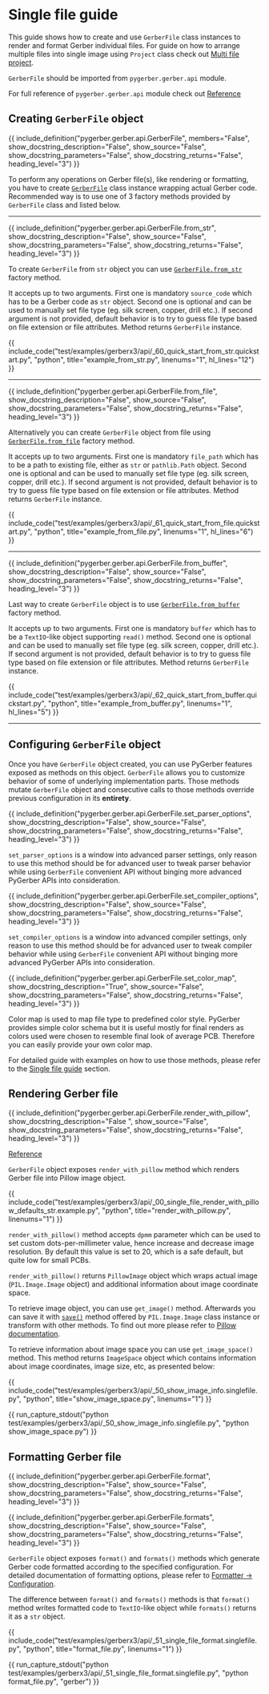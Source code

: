 # Single file guide

This guide shows how to create and use `GerberFile` class instances to render and format
Gerber individual files. For guide on how to arrange multiple files into single image
using `Project` class check out [Multi file project](./02_multi_file_project.md).

`GerberFile` should be imported from `pygerber.gerber.api` module.

For full reference of `pygerber.gerber.api` module check out
[Reference](./20_pygerber_gerber_api_reference.md)

## Creating `GerberFile` object

{{ include_definition("pygerber.gerber.api.GerberFile", members="False", show_docstring_description="False", show_source="False", show_docstring_parameters="False", show_docstring_returns="False", heading_level="3") }}

To perform any operations on Gerber file(s), like rendering or formatting, you have to
create
[`GerberFile`](./20_pygerber_gerber_api_reference.md#pygerber.gerber.api.GerberFile)
class instance wrapping actual Gerber code. Recommended way is to use one of 3 factory
methods provided by `GerberFile` class and listed below.

---

{{ include_definition("pygerber.gerber.api.GerberFile.from_str", show_docstring_description="False", show_source="False", show_docstring_parameters="False", show_docstring_returns="False", heading_level="3") }}

To create `GerberFile` from `str` object you can use
[`GerberFile.from_str`](./20_pygerber_gerber_api_reference.md#pygerber.gerber.api.GerberFile.from_str)
factory method.

It accepts up to two arguments. First one is mandatory `source_code` which has to be a
Gerber code as `str` object. Second one is optional and can be used to manually set file
type (eg. silk screen, copper, drill etc.). If second argument is not provided, default
behavior is to try to guess file type based on file extension or file attributes. Method
returns `GerberFile` instance.

{{ include_code("test/examples/gerberx3/api/_60_quick_start_from_str.quickstart.py", "python", title="example_from_str.py", linenums="1", hl_lines="12") }}

---

{{ include_definition("pygerber.gerber.api.GerberFile.from_file", show_docstring_description="False", show_source="False", show_docstring_parameters="False", show_docstring_returns="False", heading_level="3") }}

Alternatively you can create `GerberFile` object from file using
[`GerberFile.from_file`](./20_pygerber_gerber_api_reference.md#pygerber.gerber.api.GerberFile.from_file)
factory method.

It accepts up to two arguments. First one is mandatory `file_path` which has to be a
path to existing file, either as `str` or `pathlib.Path` object. Second one is optional
and can be used to manually set file type (eg. silk screen, copper, drill etc.). If
second argument is not provided, default behavior is to try to guess file type based on
file extension or file attributes. Method returns `GerberFile` instance.

{{ include_code("test/examples/gerberx3/api/_61_quick_start_from_file.quickstart.py", "python", title="example_from_file.py", linenums="1", hl_lines="6") }}

---

{{ include_definition("pygerber.gerber.api.GerberFile.from_buffer", show_docstring_description="False", show_source="False", show_docstring_parameters="False", show_docstring_returns="False", heading_level="3") }}

Last way to create `GerberFile` object is to use
[`GerberFile.from_buffer`](./20_pygerber_gerber_api_reference.md#pygerber.gerber.api.GerberFile.from_buffer)
factory method.

It accepts up to two arguments. First one is mandatory `buffer` which has to be a
`TextIO`-like object supporting `read()` method. Second one is optional and can be used
to manually set file type (eg. silk screen, copper, drill etc.). If second argument is
not provided, default behavior is to try to guess file type based on file extension or
file attributes. Method returns `GerberFile` instance.

{{ include_code("test/examples/gerberx3/api/_62_quick_start_from_buffer.quickstart.py", "python", title="example_from_buffer.py", linenums="1", hl_lines="5") }}

---

## Configuring `GerberFile` object

Once you have `GerberFile` object created, you can use PyGerber features exposed as
methods on this object. `GerberFile` allows you to customize behavior of some of
underlying implementation parts. Those methods mutate `GerberFile` object and
consecutive calls to those methods override previous configuration in its **entirety**.

{{ include_definition("pygerber.gerber.api.GerberFile.set_parser_options", show_docstring_description="False", show_source="False", show_docstring_parameters="False", show_docstring_returns="False", heading_level="3") }}

`set_parser_options` is a window into advanced parser settings, only reason to use this
method should be for advanced user to tweak parser behavior while using `GerberFile`
convenient API without binging more advanced PyGerber APIs into consideration.

{{ include_definition("pygerber.gerber.api.GerberFile.set_compiler_options", show_docstring_description="False", show_source="False", show_docstring_parameters="False", show_docstring_returns="False", heading_level="3") }}

`set_compiler_options` is a window into advanced compiler settings, only reason to use
this method should be for advanced user to tweak compiler behavior while using
`GerberFile` convenient API without binging more advanced PyGerber APIs into
consideration.

{{ include_definition("pygerber.gerber.api.GerberFile.set_color_map", show_docstring_description="True", show_source="False", show_docstring_parameters="False", show_docstring_returns="False", heading_level="3") }}

Color map is used to map file type to predefined color style. PyGerber provides simple
color schema but it is useful mostly for final renders as colors used were chosen to
resemble final look of average PCB. Therefore you can easily provide your own color map.

For detailed guide with examples on how to use those methods, please refer to the
[Single file guide](./01_single_file.md) section.

## Rendering Gerber file

{{ include_definition("pygerber.gerber.api.GerberFile.render_with_pillow", show_docstring_description="False ", show_source="False", show_docstring_parameters="False", show_docstring_returns="False", heading_level="3") }}

[Reference](./20_pygerber_gerber_api_reference.md#pygerber.gerber.api.GerberFile.render_with_pillow)

`GerberFile` object exposes `render_with_pillow` method which renders Gerber file into
Pillow image object.

{{ include_code("test/examples/gerberx3/api/_00_single_file_render_with_pillow_defaults_str.example.py", "python", title="render_with_pillow.py", linenums="1") }}

`render_with_pillow()` method accepts `dpmm` parameter which can be used to set custom
dots-per-millimeter value, hence increase and decrease image resolution. By default this
value is set to 20, which is a safe default, but quite low for small PCBs.

`render_with_pillow()` returns `PillowImage` object which wraps actual image
(`PIL.Image.Image` object) and additional information about image coordinate space.

To retrieve image object, you can use `get_image()` method. Afterwards you can save it
with
[`save()`](https://pillow.readthedocs.io/en/stable/reference/Image.html#PIL.Image.Image.save)
method offered by `PIL.Image.Image` class instance or transform with other methods. To
find out more please refer to
[Pillow documentation](https://pillow.readthedocs.io/en/stable/).

To retrieve information about image space you can use `get_image_space()` method. This
method returns `ImageSpace` object which contains information about image coordinates,
image size, etc, as presented below:

{{ include_code("test/examples/gerberx3/api/_50_show_image_info.singlefile.py", "python", title="show_image_space.py", linenums="1") }}

{{ run_capture_stdout("python test/examples/gerberx3/api/_50_show_image_info.singlefile.py", "python show_image_space.py") }}

## Formatting Gerber file

{{ include_definition("pygerber.gerber.api.GerberFile.format", show_docstring_description="False", show_source="False", show_docstring_parameters="False", show_docstring_returns="False", heading_level="3") }}

{{ include_definition("pygerber.gerber.api.GerberFile.formats", show_docstring_description="False", show_source="False", show_docstring_parameters="False", show_docstring_returns="False", heading_level="3") }}

`GerberFile` object exposes `format()` and `formats()` methods which generate Gerber
code formatted according to the specified configuration. For detailed documentation of
formatting options, please refer to
[Formatter -> Configuration](../60_formatter/10_configuration.md).

The difference between `format()` and `formats()` methods is that `format()` method
writes formatted code to `TextIO`-like object while `formats()` returns it as a `str`
object.

{{ include_code("test/examples/gerberx3/api/_51_single_file_format.singlefile.py", "python", title="format_file.py", linenums="1") }}

{{ run_capture_stdout("python test/examples/gerberx3/api/_51_single_file_format.singlefile.py", "python format_file.py", "gerber") }}
